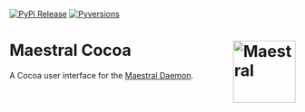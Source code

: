[![PyPi Release](https://img.shields.io/pypi/v/maestral-cocoa.svg)](https://pypi.org/project/maestral-cocoa/)
[![Pyversions](https://img.shields.io/pypi/pyversions/maestral-cocoa.svg)](https://pypi.org/pypi/maestral-cocoa/)

# Maestral Cocoa <img src="https://raw.githubusercontent.com/SamSchott/maestral-dropbox/master/maestral/gui/resources/maestral.png" align="right" title="Maestral" width="110" height="110">

A Cocoa user interface for the [Maestral Daemon](https://www.github.com/samschott/maestral-dropbox).
